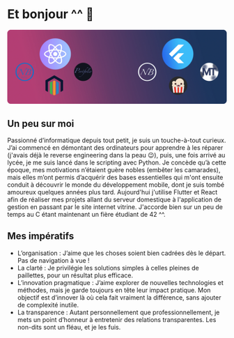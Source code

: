 # Et bonjour ^^ 👋

![plot](./banniere.webp)
## Un peu sur moi

Passionné d’informatique depuis tout petit, je suis un touche-à-tout curieux. J’ai commencé en démontant des ordinateurs pour apprendre à les réparer (j'avais déjà le reverse engineering dans la peau 😉), puis, une fois arrivé au lycée, je me suis lancé dans le scripting avec Python. Je concède qu’à cette époque, mes motivations n’étaient guère nobles (embêter les camarades), mais elles m’ont permis d’acquérir des bases essentielles qui m'ont ensuite conduit à découvrir le monde du développement mobile, dont je suis tombé amoureux quelques années plus tard. Aujourd'hui j'utilise Flutter et React afin de réaliser mes projets allant du serveur domestique à l'application de gestion en passant par le site internet vitrine. J'accorde bien sur un peu de temps au C étant maintenant un fière étudiant de 42 ^^.
## Mes impératifs
- L’organisation : J’aime que les choses soient bien cadrées dès le départ. Pas de navigation à vue !
- La clarté : Je privilégie les solutions simples à celles pleines de paillettes, pour un résultat plus efficace.
- L’innovation pragmatique : J’aime explorer de nouvelles technologies et méthodes, mais je garde toujours en tête leur impact pratique. Mon objectif est d’innover là où cela fait vraiment la différence, sans ajouter de complexité inutile.
- La transparence : Autant personnellement que professionnellement, je mets un point d’honneur à entretenir des relations transparentes. Les non-dits sont un fléau, et je les fuis.
